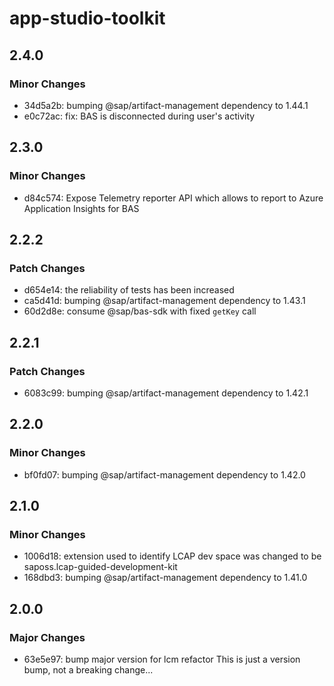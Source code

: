# app-studio-toolkit

## 2.4.0

### Minor Changes

- 34d5a2b: bumping @sap/artifact-management dependency to 1.44.1
- e0c72ac: fix: BAS is disconnected during user's activity

## 2.3.0

### Minor Changes

- d84c574: Expose Telemetry reporter API which allows to report to Azure Application Insights for BAS

## 2.2.2

### Patch Changes

- d654e14: the reliability of tests has been increased
- ca5d41d: bumping @sap/artifact-management dependency to 1.43.1
- 60d2d8e: consume @sap/bas-sdk with fixed `getKey` call

## 2.2.1

### Patch Changes

- 6083c99: bumping @sap/artifact-management dependency to 1.42.1

## 2.2.0

### Minor Changes

- bf0fd07: bumping @sap/artifact-management dependency to 1.42.0

## 2.1.0

### Minor Changes

- 1006d18: extension used to identify LCAP dev space was changed to be saposs.lcap-guided-development-kit
- 168dbd3: bumping @sap/artifact-management dependency to 1.41.0

## 2.0.0

### Major Changes

- 63e5e97: bump major version for lcm refactor
  This is just a version bump, not a breaking change...
